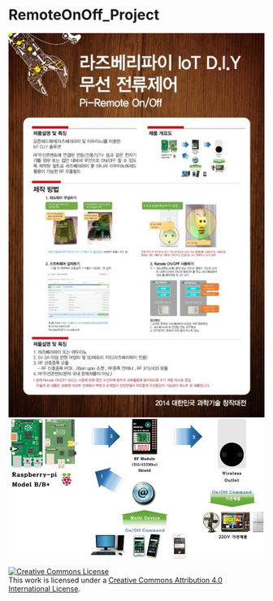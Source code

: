 # RemoteOnOff_Project

<img src="https://github.com/rasplay/RemoteOnOff_Project/blob/master/remote_onoff.jpg" width="1000">


<img src="https://github.com/rasplay/RemoteOnOff_Project/blob/master/RF_ARCH.jpg" width="1000">


<a rel="license" href="http://creativecommons.org/licenses/by/4.0/"><img alt="Creative Commons License" style="border-width:0" src="https://i.creativecommons.org/l/by/4.0/88x31.png" /></a><br />This work is licensed under a <a rel="license" href="http://creativecommons.org/licenses/by/4.0/">Creative Commons Attribution 4.0 International License</a>.
